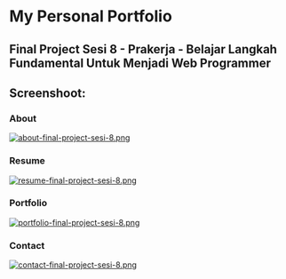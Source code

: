 # My Personal Portfolio

## Final Project Sesi 8 - Prakerja - Belajar Langkah Fundamental Untuk Menjadi Web Programmer

## Screenshoot:

### About
[![about-final-project-sesi-8.png](https://i.postimg.cc/vmfpWdCN/about-final-project-sesi-8.png)](https://postimg.cc/1gRCQbmG)

### Resume
[![resume-final-project-sesi-8.png](https://i.postimg.cc/RFm2dDBV/resume-final-project-sesi-8.png)](https://postimg.cc/PL66rKJB)

### Portfolio
[![portfolio-final-project-sesi-8.png](https://i.postimg.cc/nV4hnyzT/portfolio-final-project-sesi-8.png)](https://postimg.cc/rzpkJY5t)

### Contact
[![contact-final-project-sesi-8.png](https://i.postimg.cc/NMxSzks8/contact-final-project-sesi-8.png)](https://postimg.cc/LYnxqfZh)

